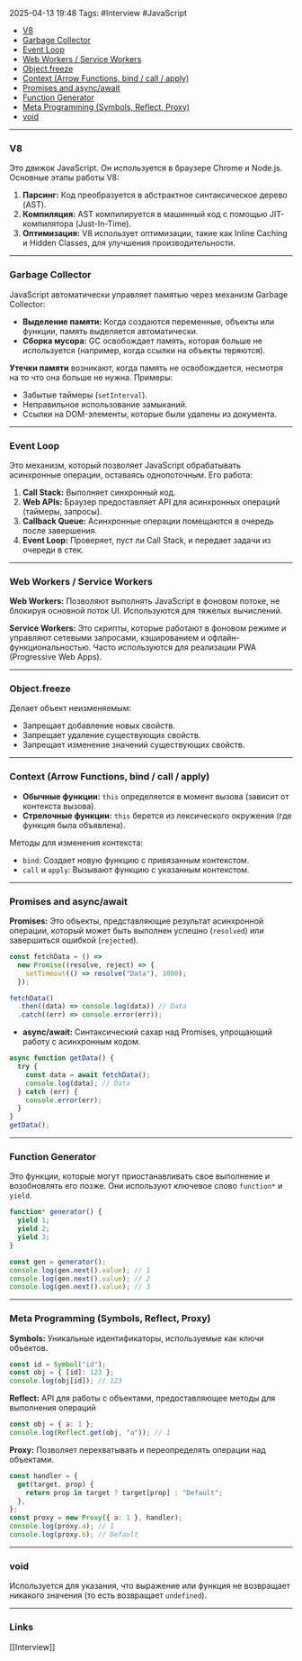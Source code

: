 2025-04-13 19:48
Tags: #Interview #JavaScript 

- [V8](#V8)
- [Garbage Collector](#Garbage%20Collector)
- [Event Loop](#Event%20Loop)
- [Web Workers / Service Workers](#Web%20Workers%20/%20Service%20Workers)
- [Object.freeze](#Object.freeze)
- [Context (Arrow Functions, bind / call / apply)](#Context%20(Arrow%20Functions,%20bind%20/%20call%20/%20apply))
- [Promises and async/await](#Promises%20and%20async/await)
- [Function Generator](#Function%20Generator)
- [Meta Programming (Symbols, Reflect, Proxy)](#Meta%20Programming%20(Symbols,%20Reflect,%20Proxy))
- [void](#void)

---
### V8

Это движок JavaScript. Он используется в браузере Chrome и Node.js.
Основные этапы работы V8:
1. **Парсинг:** Код преобразуется в абстрактное синтаксическое дерево (AST).
2. **Компиляция:** AST компилируется в машинный код с помощью JIT-компилятора (Just-In-Time).
3. **Оптимизация:** V8 использует оптимизации, такие как Inline Caching и Hidden Classes, для улучшения производительности.

---

### Garbage Collector

JavaScript автоматически управляет памятью через механизм Garbage Collector:
- **Выделение памяти:** Когда создаются переменные, объекты или функции, память выделяется автоматически.
- **Сборка мусора:** GC освобождает память, которая больше не используется (например, когда ссылки на объекты теряются).

**Утечки памяти** возникают, когда память не освобождается, несмотря на то что она больше не нужна. Примеры:
- Забытые таймеры (`setInterval`).
- Неправильное использование замыканий.
- Ссылки на DOM-элементы, которые были удалены из документа.

---

### Event Loop

Это механизм, который позволяет JavaScript обрабатывать асинхронные операции, оставаясь однопоточным. Его работа:

1. **Call Stack:** Выполняет синхронный код.
2. **Web APIs:** Браузер предоставляет API для асинхронных операций (таймеры, запросы).
3. **Callback Queue:** Асинхронные операции помещаются в очередь после завершения.
4. **Event Loop:** Проверяет, пуст ли Call Stack, и передает задачи из очереди в стек.

---

### Web Workers / Service Workers

**Web Workers:** Позволяют выполнять JavaScript в фоновом потоке, не блокируя основной поток UI. Используются для тяжелых вычислений.

**Service Workers:** Это скрипты, которые работают в фоновом режиме и управляют сетевыми запросами, кэшированием и офлайн-функциональностью. Часто используются для реализации PWA (Progressive Web Apps).

---

### Object.freeze

Делает объект неизменяемым:

- Запрещает добавление новых свойств.
- Запрещает удаление существующих свойств.
- Запрещает изменение значений существующих свойств.


---

### Context (Arrow Functions, bind / call / apply)

- **Обычные функции:** `this` определяется в момент вызова (зависит от контекста вызова).
- **Стрелочные функции:** `this` берется из лексического окружения (где функция была объявлена).

Методы для изменения контекста:

- `bind`: Создает новую функцию с привязанным контекстом.
- `call` и `apply`: Вызывают функцию с указанным контекстом.

---

### Promises and async/await

**Promises:** Это объекты, представляющие результат асинхронной операции, который может быть выполнен успешно (`resolved`) или завершиться ошибкой (`rejected`).
```js
const fetchData = () =>
  new Promise((resolve, reject) => {
    setTimeout(() => resolve("Data"), 1000);
  });

fetchData()
  .then((data) => console.log(data)) // Data
  .catch((err) => console.error(err));
```

- **async/await:** Синтаксический сахар над Promises, упрощающий работу с асинхронным кодом.
```js
async function getData() {
  try {
    const data = await fetchData();
    console.log(data); // Data
  } catch (err) {
    console.error(err);
  }
}
getData();
```

---

### Function Generator

Это функции, которые могут приостанавливать свое выполнение и возобновлять его позже. Они используют ключевое слово `function*` и `yield`.

```js
function* generator() {
  yield 1;
  yield 2;
  yield 3;
}

const gen = generator();
console.log(gen.next().value); // 1
console.log(gen.next().value); // 2
console.log(gen.next().value); // 3
```

---

### Meta Programming (Symbols, Reflect, Proxy)

**Symbols:** Уникальные идентификаторы, используемые как ключи объектов.
```js
const id = Symbol("id");
const obj = { [id]: 123 };
console.log(obj[id]); // 123
```

**Reflect:** API для работы с объектами, предоставляющее методы для выполнения операций
```js
const obj = { a: 1 };
console.log(Reflect.get(obj, "a")); // 1
```

**Proxy:** Позволяет перехватывать и переопределять операции над объектами.
```js
const handler = {
  get(target, prop) {
    return prop in target ? target[prop] : "Default";
  },
};
const proxy = new Proxy({ a: 1 }, handler);
console.log(proxy.a); // 1
console.log(proxy.b); // Default
```

---

### void

Используется для указания, что выражение или функция не возвращает никакого значения (то есть возвращает `undefined`).

---
### Links
[[Interview]]